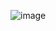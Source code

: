 ![image](https://github.com/a31810577/movie.github.io/assets/136049738/91a07ab6-e6ef-463b-8241-c110c940035c)
